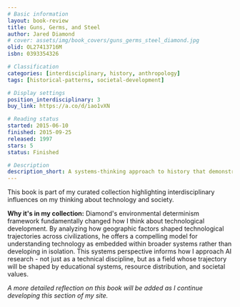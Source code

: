```yaml
---
# Basic information
layout: book-review
title: Guns, Germs, and Steel
author: Jared Diamond
# cover: assets/img/book_covers/guns_germs_steel_diamond.jpg
olid: OL27413716M
isbn: 0393354326

# Classification
categories: [interdisciplinary, history, anthropology]
tags: [historical-patterns, societal-development]

# Display settings
position_interdisciplinary: 3
buy_link: https://a.co/d/iao1vXN

# Reading status
started: 2015-06-10
finished: 2015-09-25
released: 1997
stars: 5
status: Finished

# Description
description_short: A systems-thinking approach to history that demonstrates how technological capabilities shape societal outcomes.
---
```


This book is part of my curated collection highlighting interdisciplinary influences on my thinking about technology and society.

**Why it's in my collection:** Diamond's environmental determinism framework fundamentally changed how I think about technological development. By analyzing how geographic factors shaped technological trajectories across civilizations, he offers a compelling model for understanding technology as embedded within broader systems rather than developing in isolation. This systems perspective informs how I approach AI research - not just as a technical discipline, but as a field whose trajectory will be shaped by educational systems, resource distribution, and societal values.

*A more detailed reflection on this book will be added as I continue developing this section of my site.*